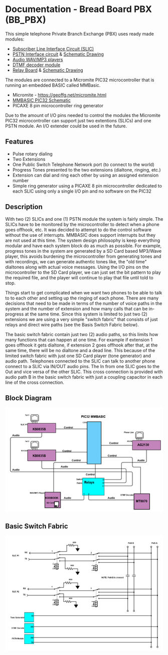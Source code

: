 # Documentation - Bread Board PBX (BB_PBX)

This simple telephone Private Branch Exchange (PBX) uses ready made modules:

* [Subscriber Line Interface Circuit (SLIC)](/docs/Ring_SLIC_Interface.pdf)
* [PSTN Interface circuit](/docs/RT03106_Ag2120-datasheet-PSTN-interface.pdf) & [Schematic Drawing](/docs/RT03106_schem.jpeg)
* [Audio WAV/MP3 players](/docs/KOOBOOK_SD_Audio_player.pdf)
* [DTMF decoder module](/docs/MT8870.jpg)
* [Relay Board](/docs/4DPDT_Relay_board.jpeg) & [Schematic Drawing](/docs/4DPDT_Relay_board_schem.jpeg)


The modules are connected to a Micromite PIC32 microcontroller that is running an embedded BASIC called MMBasic.

* Micromite - https://geoffg.net/micromite.html
* [MMBASIC PIC32 Schematic](/docs/PIC32MX170F256B_drawing.jpeg)
* PICAXE 8 pin microcontroller ring generator

Due to the amount of I/O pins needed to control the modules the Micromite PIC32 microcontroller can support just two extentions (SLICs) and one PSTN module.
An I/O extender could be used in the future.

## Features

* Pulse rotary dialing
* Two Extensions
* One Public Switch Telephone Network port (to connect to the world)
* Progress Tones presented to the two extensions (dialtone, ringing, etc.)
* Extension can dial and ring each other by using an assigned extension number
* Simple ring generator using a PICAXE 8 pin microcontroller dedicated to each SLIC using only a single I/O pin and no software on the PIC32

## Description

With two (2) SLICs and one (1) PSTN module the system is fairly simple. The SLICs have to be monitored by the microcontroller to detect when a phone goes offhook, etc. It was decided to attempt to do the control software without the use of interrupts. MMBASIC does support interrupts but they are not used at this time. The system design philosophy is keep everything modular and have each system block do as much as possible. For example, progress tones in the system are generated by a SD Card based MP3/Wave player, this avoids burdening the microcontroller from generating tones and with recordings, we can generate authentic tones like, the "old time" dialtones along with actual voice messages. Using the I/O pins on the microcontroller to the SD Card player, we can just set the bit pattern to play the required file, and the player will continue to play that file until told to stop.

Things start to get complicated when we want two phones to be able to talk to to each other and setting up the ringing of each phone. There are many decisions that need to be made in terms of the number of voice paths in the system and the number of extension and how many calls that can be in-progress at the same time. Since this system is limited to just two (2) extensions we are using a very simple "switch fabric" that consists of just relays and direct wire paths (see the Basis Switch Fabric below).

The basic switch fabric contain just two (2) audio paths, so this limits how many functions that can happen at one time. For example if extension 1 goes offhook it gets dialtone, if extension 2 goes offhook after that, at the same time, there will be no dialtone and a dead line. This because of the limited switch fabric with just one SD Card player (tone generator) and audio path. Telephones connected to the SLIC can talk to another phone connect to a SLIC via IN/OUT audio pins. The In from one SLIC goes to the Out and vice versa of the other SLIC. This cross connection is provided with audio path B in the basic switch fabric with just a coupling capacitor in each line of the cross connection.

## Block Diagram

![Alt text](../images/BB-PBX.png?raw=true "Block Diagram")

## Basic Switch Fabric

![Alt text](/docs/BB-PBX-Relay-Fabric.png "Fabric")
